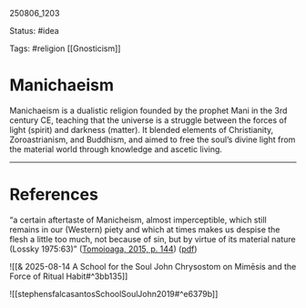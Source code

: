 
250806_1203

Status: #idea

Tags: #religion [[Gnosticism]]
# Manichaeism

Manichaeism is a dualistic religion founded by the prophet Mani in the 3rd century CE, teaching that the universe is a struggle between the forces of light (spirit) and darkness (matter). It blended elements of Christianity, Zoroastrianism, and Buddhism, and aimed to free the soul’s divine light from the material world through knowledge and ascetic living.

---
# References

“a certain aftertaste of Manicheism, almost imperceptible, which still remains in our (Western) piety and which at times makes us despise the flesh a little too much, not because of sin, but by virtue of its material nature (Lossky 1975:63)” ([Tomoioaga, 2015, p. 144](zotero://select/library/items/2C8JPAH7)) ([pdf](zotero://open-pdf/library/items/L9BFMVJT?page=3&annotation=LF8UBCCQ))

![[& 2025-08-14 A School for the Soul John Chrysostom on Mimēsis and the Force of Ritual Habit#^3bb135]]


![[stephensfalcasantosSchoolSoulJohn2019#^e6379b]]